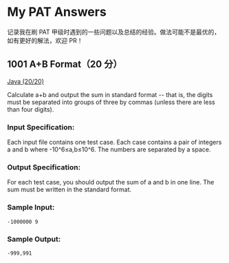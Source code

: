 # My PAT Answers
记录我在刷 PAT 甲级时遇到的一些问题以及总结的经验。做法可能不是最优的，如有更好的解法，欢迎 PR！

## 1001 A+B Format（20 分）
[Java (20/20)](https://github.com/Heliovic/My_PAT_Answer/blob/master/1001/Main.java)

Calculate a+b and output the sum in standard format -- that is, the digits must be separated into groups of three by commas (unless there are less than four digits).

### Input Specification:
Each input file contains one test case. Each case contains a pair of integers a and b where -10^6≤a,b≤10^6. The numbers are separated by a space.

### Output Specification:
For each test case, you should output the sum of a and b in one line. The sum must be written in the standard format.

### Sample Input:
```-1000000 9```
### Sample Output:
```-999,991```
